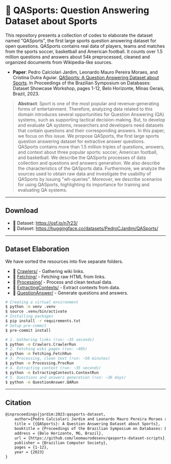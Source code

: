 # 📄 QASports: Question Answering Dataset about Sports

This repository presents a collection of codes to elaborate the dataset named "QASports", the first large sports question answering dataset for open questions. QASports contains real data of players, teams and matches from the sports soccer, basketball and American football. It counts over 1.5 million questions and answers about 54k preprocessed, cleaned and organized documents from Wikipedia-like sources.

- **Paper**: Pedro Calciolari Jardim, Leonardo Mauro Pereira Moraes, and Cristina Dutra Aguiar. [QASports: A Question Answering Dataset about Sports](https://doi.org/10.5753/dsw.2023.233602). In Proceedings of the Brazilian Symposium on Databases: Dataset Showcase Workshop, pages 1-12, Belo Horizonte, Minas Gerais, Brazil, 2023.

> **Abstract**: Sport is one of the most popular and revenue-generating forms of entertainment. Therefore, analyzing data related to this domain introduces several opportunities for Question Answering (QA) systems, such as supporting tactical decision-making. But, to develop and evaluate QA systems, researchers and developers need datasets that contain questions and their corresponding answers. In this paper, we focus on this issue. We propose QASports, the first large sports question answering dataset for extractive answer questions. QASports contains more than 1.5 million triples of questions, answers, and context about three popular sports: soccer, American football, and basketball. We describe the QASports processes of data collection and questions and answers generation. We also describe the characteristics of the QASports data. Furthermore, we analyze the sources used to obtain raw data and investigate the usability of QASports by issuing "wh-queries". Moreover, we describe scenarios for using QASports, highlighting its importance for training and evaluating QA systems.

---
## Download

- 🎲 Dataset: https://osf.io/n7r23/
- 🎲 Dataset: https://huggingface.co/datasets/PedroCJardim/QASports/

---
## Dataset Elaboration

We have sorted the resources into five separate folders.
- 🔧 [Crawlers/](Crawlers/) - Gathering wiki links.
- 🔧 [Fetching/](Fetching/) - Fetching raw HTML from links.
- 🔧 [Processing/](Processing/) - Process and clean textual data.
- 🔧 [ExtractingContexts/](ExtractingContexts/) - Extract contexts from data.
- 🔧 [QuestionAnswer/](QuestionAnswer/) - Generate questions and answers.

```sh
# Creating a virtual environment
$ python -m venv .venv
$ source .venv/bin/activate
# Installing packages
$ pip install -r requirements.txt
# Setup pre-commit
$ pre-commit install

# 1. Gathering links (run: ~35 seconds)
$ python -m Crawlers.CrawlerRun
# 2. Fetching wiki pages (run: ~40h)
$ python -m Fetching.FetchRun
# 3. Processing, clean text (run: ~50 minutes)
$ python -m Processing.ProcRun
# 4. Extracting context (run: ~35 seconds)
$ python -m ExtractingContexts.ContextRun
# 5. Questions and answers generation (run: ~36 days)
$ python -m QuestionAnswer.QARun
```

---
## Citation

```tex
@inproceedings{jardim:2023:qasports-dataset,
    author={Pedro Calciolari Jardim and Leonardo Mauro Pereira Moraes and Cristina Dutra Aguiar},
    title = {{QASports}: A Question Answering Dataset about Sports},
    booktitle = {Proceedings of the Brazilian Symposium on Databases: Dataset Showcase Workshop},
    address = {Belo Horizonte, MG, Brazil},
    url = {https://github.com/leomaurodesenv/qasports-dataset-scripts},
    publisher = {Brazilian Computer Society},
    pages = {1-12},
    year = {2023}
}
```
